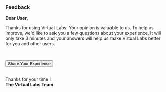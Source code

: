 <h3 class="page-name">Feedback</h3>
<p><b>Dear User</b>,</p>

<p>Thanks for using Virtual Labs. Your opinion is valuable to us.  To help us improve, we'd like to ask you a few questions about your experience. It will only take 3 minutes and your answers will help us make Virtual Labs better for you and other users.
</p><br/>

<a id="feedback-btn-link" href="https://feedback.vlabs.ac.in/" target="_blank"><button id="feedback-btn" type="button" class="btn btn-default btn-lg">Share Your Experience</button></a>
<br/><br/>

<p>Thanks for your time !<br/>
	<b>The Virtual Labs Team</b>
</p>